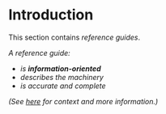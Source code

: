 # Introduction

This section contains _reference guides_.

_A reference guide:_

- _is **information-oriented**_
- _describes the machinery_
- _is accurate and complete_

_(See [here](https://documentation.divio.com/reference.html) for context and more information.)_
